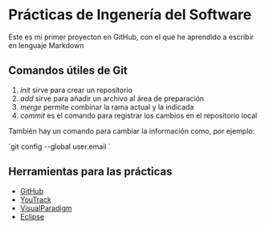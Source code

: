 # Prácticas de Ingenería del Software
Este es mi primer proyecton en GitHub, con el que he aprendido a escribir en lenguaje Markdown
## Comandos útiles de Git
1. *init* sirve para crear un repositorio
2. *add* sirve para añadir un archivo al área de preparación
3. *merge* permite combinar la rama actual y la indicada
4. *commit* es el comando para registrar los cambios en el repositorio local

También hay un comando para cambiar la información como, por ejemplo:

  ´git config --global user.email <email>´
  
## Herramientas para las prácticas
  * [GitHub](https://github.com/)
  * [YouTrack](https://www.jetbrains.com/youtrack/?gclid=CjwKCAjwh7H7BRBBEiwAPXjadjvNHsP82kxpjOMZSEX2sAKkMQyvGAOwYvqVBw476bvldAg8uCL2_xoCozgQAvD_BwE)
  * [VisualParadigm](https://www.visual-paradigm.com/)
  * [Eclipse](https://www.eclipse.org/downloads/)
